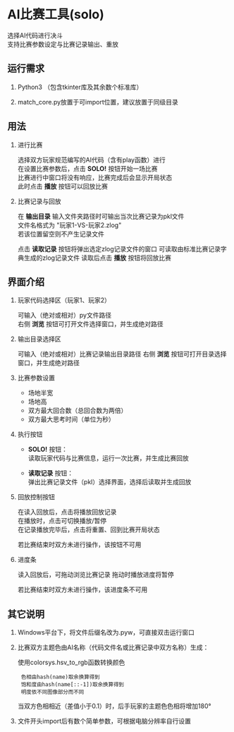 # AI比赛工具(solo)

选择AI代码进行决斗  
支持比赛参数设定与比赛记录输出、重放

## 运行需求

1. Python3 （包含tkinter库及其余数个标准库）

2. match_core.py放置于可import位置，建议放置于同级目录

## 用法

1. 进行比赛  

    选择双方玩家规范编写的AI代码（含有play函数）进行  
    在设置比赛参数后，点击 __SOLO!__ 按钮开始一场比赛  
    比赛进行中窗口将没有响应，比赛完成后会显示开局状态  
    此时点击 __播放__ 按钮可以回放比赛

2. 比赛记录与回放

    在 __输出目录__ 输入文件夹路径时可输出当次比赛记录为pkl文件  
    文件名格式为 "玩家1-VS-玩家2.zlog"  
    若该位置留空则不产生记录文件

    点击 __读取记录__ 按钮将弹出选定zlog记录文件的窗口
    可读取由标准比赛记录字典生成的zlog记录文件
    读取后点击 __播放__ 按钮将回放比赛

## 界面介绍

1. 玩家代码选择区（玩家1、玩家2）

    可输入（绝对或相对）py文件路径  
    右侧 __浏览__ 按钮可打开文件选择窗口，并生成绝对路径

2. 输出目录选择区

    可输入（绝对或相对）比赛记录输出目录路径
    右侧 __浏览__ 按钮可打开目录选择窗口，并生成绝对路径

3. 比赛参数设置

    - 场地半宽
    - 场地高
    - 双方最大回合数（总回合数为两倍）
    - 双方最大思考时间（单位为秒）

4. 执行按钮

    - __SOLO!__ 按钮：  
        读取玩家代码与比赛信息，运行一次比赛，并生成比赛回放

    - __读取记录__ 按钮：  
        弹出比赛记录文件（pkl）选择界面，选择后读取并生成回放

5. 回放控制按钮

    在读入回放后，点击将播放回放记录  
    在播放时，点击可切换播放/暂停  
    在记录播放完毕后，点击将重置、回到比赛开局状态  

    若比赛结束时双方未进行操作，该按钮不可用


 6. 进度条

    读入回放后，可拖动浏览比赛记录
    拖动时播放进度将暂停

    若比赛结束时双方未进行操作，该进度条不可用
 
 ## 其它说明

1. Windows平台下，将文件后缀名改为.pyw，可直接双击运行窗口

2. 比赛双方主题色由AI名称（代码文件名或比赛记录中双方名称）生成：  

    使用colorsys.hsv_to_rgb函数转换颜色

        色相由hash(name)取余换算得到  
        饱和度由hash(name[::-1])取余换算得到  
        明度依不同图像部分而不同

    当双方色相相近（差值小于0.1）时，后手玩家的主题色色相将增加180°

3. 文件开头import后有数个简单参数，可根据电脑分辨率自行设置